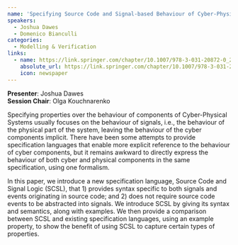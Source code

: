 ```yaml
---
name: 'Specifying Source Code and Signal-based Behaviour of Cyber-Physical System Components'
speakers:
  - Joshua Dawes
  - Domenico Bianculli
categories:
  - Modelling & Verification
links:
  - name: https://link.springer.com/chapter/10.1007/978-3-031-20872-0_2
    absolute_url: https://link.springer.com/chapter/10.1007/978-3-031-20872-0_2
    icon: newspaper
---
```


**Presenter**: Joshua Dawes  
**Session Chair**: Olga Kouchnarenko

Specifying properties over the behaviour of components of Cyber-Physical Systems usually 
focuses on the behaviour of signals, i.e., the behaviour of the 
physical part of the system, leaving the behaviour of the cyber 
components implicit. There have been some attempts to provide 
specification languages that enable more explicit reference to the 
behaviour of cyber components, but it remains awkward to directly 
express the behaviour of both cyber and physical components in the 
same specification, using one formalism. 

In this paper, we introduce a new specification language, Source Code 
and Signal Logic (SCSL), that 1) provides syntax specific to both 
signals and events originating in source code; and 2) does not require 
source code events to be abstracted into signals. We introduce SCSL 
by giving its syntax and semantics, along with examples. We then 
provide a comparison between SCSL and existing specification 
languages, using an example property, to show the benefit of using SCSL 
to capture certain types of properties.
